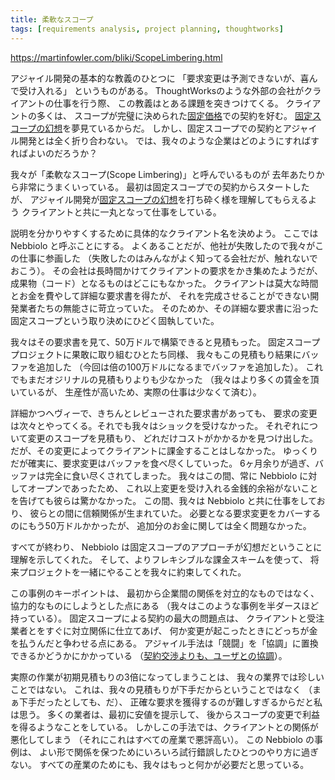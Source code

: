 ```yaml
---
title: 柔軟なスコープ
tags: [requirements analysis, project planning, thoughtworks]
---
```


https://martinfowler.com/bliki/ScopeLimbering.html

アジャイル開発の基本的な教義のひとつに
「要求変更は予測できないが、喜んで受け入れる」
というものがある。
ThoughtWorksのような外部の会社がクライアントの仕事を行う際、
この教義はとある課題を突きつけてくる。
クライアントの多くは、
スコープが完璧に決められた[固定価格](/FixedPrice)での契約を好む。
[固定スコープの幻想](/FixedScopeMirage)を夢見ているからだ。
しかし、固定スコープでの契約とアジャイル開発とは全く折り合わない。
では、我々のような企業はどのようにすればすればよいのだろうか？

我々が「柔軟なスコープ(Scope Limbering)」と呼んでいるものが
去年あたりから非常にうまくいっている。
最初は固定スコープでの契約からスタートしたが、
アジャイル開発が[固定スコープの幻想](/FixedScopeMirage)を打ち砕く様を理解してもらえるよう
クライアントと共に一丸となって仕事をしている。

説明を分かりやすくするために具体的なクライアント名を決めよう。
ここでは Nebbiolo と呼ぶことにする。
よくあることだが、他社が失敗したので我々がこの仕事に参画した
（失敗したのはみんながよく知ってる会社だが、触れないでおこう）。
その会社は長時間かけてクライアントの要求をかき集めたようだが、
成果物（コード）となるものはどこにもなかった。
クライアントは莫大な時間とお金を費やして詳細な要求書を得たが、
それを完成させることができない開発業者たちの無能さに苛立っていた。
そのためか、その詳細な要求書に沿った固定スコープという取り決めにひどく固執していた。

我々はその要求書を見て、50万ドルで構築できると見積もった。
固定スコーププロジェクトに果敢に取り組むひとたち同様、
我々もこの見積もり結果にバッファを追加した
（今回は倍の100万ドルになるまでバッファを追加した）。
これでもまだオジリナルの見積もりよりも少なかった
（我々はより多くの賃金を頂いているが、
生産性が高いため、実際の仕事は少なくて済む）。

詳細かつヘヴィーで、きちんとレビューされた要求書があっても、
要求の変更は次々とやってくる。それでも我々はショックを受けなかった。
それぞれについて変更のスコープを見積もり、
どれだけコストがかかるかを見つけ出した。
だが、その変更によってクライアントに課金することはしなかった。
ゆっくりだが確実に、要求変更はバッファを食べ尽くしていった。
6ヶ月余りが過ぎ、バッファは完全に食い尽くされてしまった。
我々はこの間、常に Nebbiolo に対してオープンであったため、
これ以上変更を受け入れる金銭的余裕がないことを告げても彼らは驚かなかった。
この間、我々は Nebbiolo と共に仕事をしており、
彼らとの間に信頼関係が生まれていた。
必要となる要求変更をカバーするのにもう50万ドルかかったが、
追加分のお金に関しては全く問題なかった。

すべてが終わり、
Nebbiolo は固定スコープのアプローチが幻想だということに理解を示してくれた。
そして、よりフレキシブルな課金スキームを使って、
将来プロジェクトを一緒にやることを我々に約束してくれた。

この事例のキーポイントは、
最初から企業間の関係を対立的なものではなく、
協力的なものにしようとした点にある
（我々はこのような事例を半ダースほど持っている）。
固定スコープによる契約の最大の問題点は、
クライアントと受注業者とをすぐに対立関係に仕立てあげ、
何か変更が起こったときにどっちが金を払うんだと争わせる点にある。
アジャイル手法は「競闘」を「協調」に置換できるかどうかにかかっている
（[契約交渉よりも、ユーザとの協調](http://agilemanifesto.org/)）。

実際の作業が初期見積もりの3倍になってしまうことは、
我々の業界では珍しいことではない。
これは、我々の見積もりが下手だからということではなく
（まぁ下手だったとしても、だ）、
正確な要求を獲得するのが難しすぎるからだと私は思う。
多くの業者は、最初に安値を提示して、
後からスコープの変更で利益を得るようなことをしている。
しかしこの手法では、クライアントとの関係が悪化してしまう
（それにこれはすべての産業で悪評高い）。
この Nebbiolo の事例は、
よい形で関係を保つためにいろいろ試行錯誤したひとつのやり方に過ぎない。
すべての産業のためにも、我々はもっと何かが必要だと思っている。




